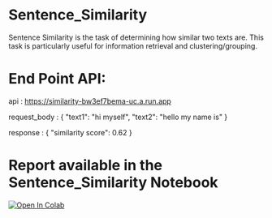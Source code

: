 # Sentence_Similarity
Sentence Similarity is the task of determining how similar two texts are. This task is particularly useful for information retrieval and clustering/grouping.

# End Point API:
api : https://similarity-bw3ef7bema-uc.a.run.app

request_body : {
    "text1": "hi myself",
    "text2": "hello my name is"
}

response : {
    "similarity score": 0.62
}

# Report available in the Sentence_Similarity Notebook
[![Open In Colab](https://colab.research.google.com/assets/colab-badge.svg)](https://colab.research.google.com/github/YogJoshi14/Sentence_Similarity/blob/main/Sentence_Similarity.ipynb)

